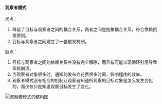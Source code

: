 #### 观察者模式

优点：

1. 降低了目标与观察者之间的耦合关系，两者之间是抽象耦合关系。符合依赖倒置原则。
2. 目标与观察者之间建立了一套触发机制。

缺点：

1. 目标与观察者之间的依赖关系并没有完全解除，而且有可能出现循环引用导致系统崩溃。
2. 当观察者对象很多时，通知的发布会花费很多时间，影响程序的效率。
3. 观察者模式没有相应的机制让观察者知道所观察的目标对象是怎么发生变化的，而仅仅只是知道观察目标发生了变化。



![观察者模式的结构图](D:\GitProject\java-design-learn\src\main\java\design\observer\3-1Q1161A6221S.gif)